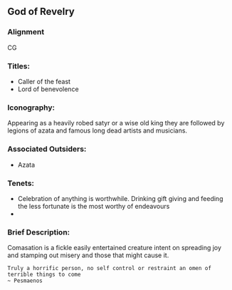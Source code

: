 ## God of Revelry

### Alignment

CG

### Titles:
-   Caller of the feast
-   Lord of benevolence 

### Iconography:
Appearing as a heavily robed satyr or a wise old king they are followed by legions of azata and famous long dead artists and musicians. 
### Associated Outsiders:
-   Azata

### Tenets:
-   Celebration of anything is worthwhile. Drinking gift giving and feeding the less fortunate is the most worthy of endeavours
-     
### Brief Description:
Comasation is a fickle easily entertained creature intent on spreading joy and stamping out misery and those that might cause it.
``` 
Truly a horrific person, no self control or restraint an omen of terrible things to come
~ Pesmaenos
```

